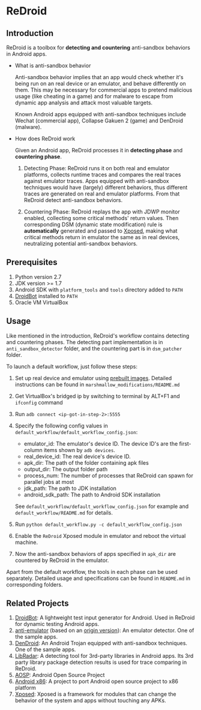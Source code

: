 # ReDroid

## Introduction

ReDroid is a toolbox for **detecting and countering** anti-sandbox behaviors in Android apps.

* What is anti-sandbox behavior

    Anti-sandbox behavior implies that an app would check whether it's being run on an real device or an emulator, and behave differently on them. This may be necessary for commercial apps to pretend malicious usage (like cheating in a game) and for malware to escape from dynamic app analysis and attack most valuable targets.

    Known Android apps equipped with anti-sandbox techniques include Wechat (commercial app), Collapse Gakuen 2 (game) and DenDroid (malware).

* How does ReDroid work

    Given an Android app, ReDroid processes it in **detecting phase** and **countering phase**.

    1. Detecting Phase: ReDroid runs it on both real and emulator platforms, collects runtime traces and compares the real traces against emulator traces. Apps equipped with anti-sandbox techniques would have (largely) different behaviors, thus different traces are generated on real and emulator platforms. From that ReDroid detect anti-sandbox behaviors.

    2. Countering Phase: ReDroid replays the app with JDWP monitor enabled, collecting some critical methods' return values. Then corresponding DSM (dynamic state modification) rule is **automatically** generated and passed to [Xposed][xposed], making what critical methods return in emulator the same as in real devices, neutralizing potential anti-sandbox behaviors.

## Prerequisites

1. Python version 2.7
2. JDK version >= 1.7
3. Android SDK with `platform_tools` and `tools` directory added to `PATH`
4. [DroidBot][droidbot] installed to `PATH`
5. Oracle VM VirtualBox


## Usage

Like mentioned in the introduction, ReDroid's workflow contains detecting and countering phases. The detecting part implementation is in `anti_sandbox_detector` folder, and the countering part is in `dsm_patcher` folder.

To launch a default workflow, just follow these steps:

1. Set up real device and emulator using [prebuilt images][prebuilt-imgs]. Detailed instructions can be found in `marshmallow_modifications/README.md`
2. Get VirtualBox's bridged ip by switching to terminal by ALT+F1 and `ifconfig` command
3. Run `adb connect <ip-got-in-step-2>:5555`
4. Specify the following config values in `default_workflow/default_workflow_config.json`:
    * emulator_id: The emulator's device ID. The device ID's are the first-column items shown by `adb devices`.
    * real_device_id: The real device's device ID.
    * apk_dir: The path of the folder containing apk files
    * output_dir: The output folder path
    * process_num: The number of processes that ReDroid can spawn for parallel jobs at most
    * jdk_path: The path to JDK installation
    * android_sdk_path: The path to Android SDK installation

    See `default_workflow/default_workflow_config.json` for example and `default_workflow/README.md` for details.
5. Run `python default_workflow.py -c default_workflow_config.json`
6. Enable the `ReDroid` Xposed module in emulator and reboot the virtual machine.
7. Now the anti-sandbox behaviors of apps specified in `apk_dir` are countered by ReDroid in the emulator.

Apart from the default workflow, the tools in each phase can be used separately. Detailed usage and specifications can be found in `README.md` in corresponding folders.

## Related Projects

1. [DroidBot][droidbot]: A lightweight test input generator for Android. Used in ReDroid for dynamic testing Android apps.
2. [anti-emulator][anti-emulator] (based on an [origin version][anti-emulator-origin]): An emulator detector. One of the sample apps.
3. [DenDroid][dendroid]: An Android Trojan equipped with anti-sandbox techniques. One of the sample apps.
4. [LibRadar][libradar]: A detecting tool for 3rd-party libraries in Android apps. Its 3rd party library package detection results is used for trace comparing in ReDroid.
5. [AOSP][aosp]: Android Open Source Project
6. [Android x86][andx86]: A project to port Android open source project to x86 platform
7. [Xposed][xposed]: Xposed is a framework for modules that can change the behavior of the system and apps without touching any APKs.

[droidbot]: https://github.com/honeynet/droidbot
[anti-emulator]: https://github.com/yzygitzh/anti-emulator
[anti-emulator-origin]: https://github.com/strazzere/anti-emulator
[aosp]: https://source.android.com/
[andx86]: http://www.android-x86.org/
[dendroid]: https://github.com/yzygitzh/dendroid_apk
[libradar]: https://github.com/pkumza/LibRadar
[prebuilt-imgs]: https://www.dropbox.com/s/yieoxl9i4chzg4x/ReDroid_img.tar.gz?dl=0
[xposed]: http://repo.xposed.info/
